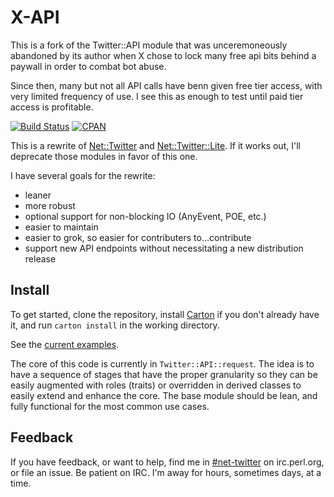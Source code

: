 X-API
===========
This is a fork of the Twitter::API module that was unceremoneously abandoned by its author when X chose to lock many free api bits behind a paywall in order to combat bot abuse.

Since then, many but not all API calls have benn given free tier access, with very limited frequency of use. I see this as enough to test until paid tier access is profitable.

[![Build Status](https://travis-ci.org/semifor/Twitter-API.svg?branch=master)](https://travis-ci.org/semifor/Twitter-API)
[![CPAN](https://img.shields.io/cpan/v/Twitter-API.svg)](https://metacpan.org/pod/Twitter::API)


This is a rewrite of [Net::Twitter][1] and [Net::Twitter::Lite][2]. If it works out, I'll deprecate those modules in favor of this one.

I have several goals for the rewrite:
* leaner
* more robust
* optional support for non-blocking IO (AnyEvent, POE, etc.)
* easier to maintain
* easier to grok, so easier for contributers to…contribute
* support new API endpoints without necessitating a new distribution release

Install
-------

To get started, clone the repository, install [Carton][3] if you don't already have it, and run `carton install` in the working directory.

See the [current examples](examples).

The core of this code is currently in `Twitter::API::request`. The idea is to have a sequence of stages that have the proper granularity so they can be easily augmented with roles (traits) or overridden in derived classes to easily extend and enhance the core. The base module should be lean, and fully functional for the most common use cases.

Feedback
--------

If you have feedback, or want to help, find me in [#net-twitter][4] on irc.perl.org, or file an issue. Be patient on IRC. I'm away for hours, sometimes days, at a time.

[1]: http://metacpan.org/pod/Net::Twitter
[2]: http://metacpan.org/pod/Net::Twitter::Lite
[3]: http://metacpan.org/pod/Carton
[4]: irc:://irc.perl.org#net-twitter

